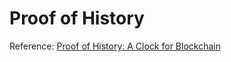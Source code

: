# Proof of History



Reference: [Proof of History: A Clock for Blockchain](https://medium.com/solana-labs/proof-of-history-a-clock-for-blockchain-cf47a61a9274)
